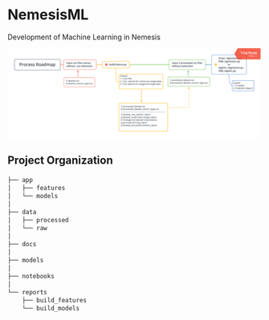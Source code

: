 NemesisML
==============================

Development of Machine Learning in Nemesis

![image info](docs/Process_Roadmap.png)

Project Organization
------------

    ├── app
    │   ├── features
    │   └── models
    │
    ├── data
    │   ├── processed
    │   └── raw
    │
    ├── docs
    │
    ├── models
    │
    ├── notebooks
    │
    └── reports
        ├── build_features
        └── build_models
 
